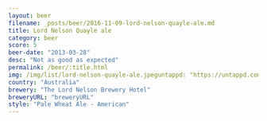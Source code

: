 ```yaml
---
layout: beer
filename: _posts/beer/2016-11-09-lord-nelson-quayle-ale.md
title: Lord Nelson Quayle ale
category: beer
score: 5
beer-date: "2013-03-28"
desc: "Not as good as expected"
permalink: /beer/:title.html
img: /img/list/lord-nelson-quayle-ale.jpeguntappd: "https://untappd.com/b/the-lord-nelson-brewery-hotel-quayle-summer-ale/73924"
country: "Australia"
brewery: "The Lord Nelson Brewery Hotel"
breweryURL: "breweryURL"
style: "Pale Wheat Ale - American"
---
```

